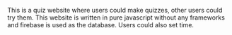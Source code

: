 This is a quiz website where users could make quizzes, other users could try them.
This website is written in pure javascript without any frameworks and firebase is used as the database.
Users could also set time.
